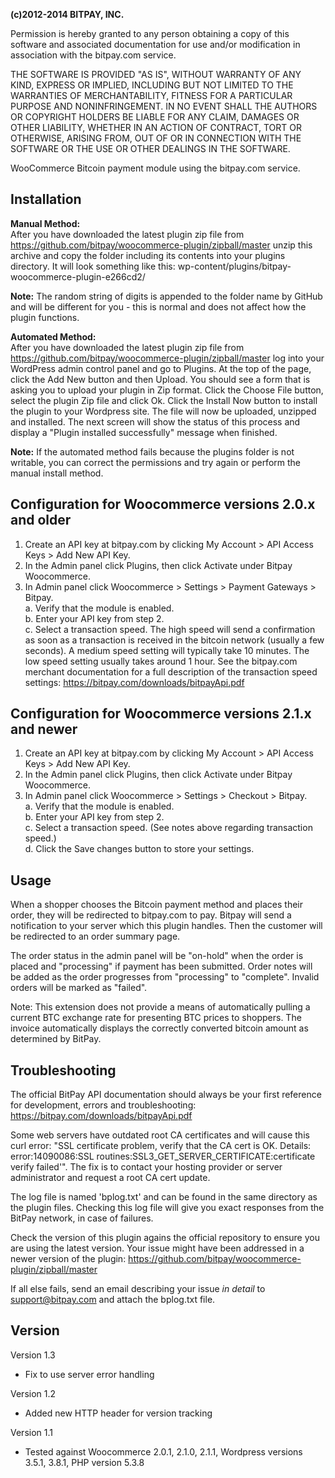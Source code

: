 <strong>(c)2012-2014 BITPAY, INC.</strong>

Permission is hereby granted to any person obtaining a copy of this software and associated documentation for use and/or modification in association with the bitpay.com service.

THE SOFTWARE IS PROVIDED "AS IS", WITHOUT WARRANTY OF ANY KIND, EXPRESS OR IMPLIED, INCLUDING BUT NOT LIMITED TO THE WARRANTIES OF MERCHANTABILITY, FITNESS FOR A PARTICULAR PURPOSE AND NONINFRINGEMENT. IN NO EVENT SHALL THE AUTHORS OR COPYRIGHT HOLDERS BE LIABLE FOR ANY CLAIM, DAMAGES OR OTHER LIABILITY, WHETHER IN AN ACTION OF CONTRACT, TORT OR OTHERWISE, ARISING FROM, OUT OF OR IN CONNECTION WITH THE SOFTWARE OR THE USE OR OTHER DEALINGS IN THE SOFTWARE.

WooCommerce Bitcoin payment module using the bitpay.com service.


Installation
------------
<strong>Manual Method:</strong><br />
After you have downloaded the latest plugin zip file from https://github.com/bitpay/woocommerce-plugin/zipball/master unzip this archive and copy the folder including its contents into your plugins directory.  It will look something like this: wp-content/plugins/bitpay-woocommerce-plugin-e266cd2/

<strong>Note:</strong> The random string of digits is appended to the folder name by GitHub and will be different for you - this is normal and does not affect how the plugin functions.

<strong>Automated Method:</strong><br />
After you have downloaded the latest plugin zip file from https://github.com/bitpay/woocommerce-plugin/zipball/master log into your WordPress admin control panel and go to Plugins.  At the top of the page, click the Add New button and then Upload.  You should see a form that is asking you to upload your plugin in Zip format.  Click the Choose File button, select the plugin Zip file and click Ok.  Click the Install Now button to install the plugin to your Wordpress site.  The file will now be uploaded, unzipped and installed.  The next screen will show the status of this process and display a "Plugin installed successfully" message when finished.

<strong>Note:</strong> If the automated method fails because the plugins folder is not writable, you can correct the permissions and try again or perform the manual install method.


Configuration for Woocommerce versions 2.0.x and older
-------------
1. Create an API key at bitpay.com by clicking My Account > API Access Keys > Add New API Key.
2. In the Admin panel click Plugins, then click Activate under Bitpay Woocommerce.
3. In Admin panel click Woocommerce > Settings > Payment Gateways > Bitpay.<br />
a. Verify that the module is enabled.<br />
b. Enter your API key from step 2.<br />
c. Select a transaction speed.  The high speed will send a confirmation as soon as a transaction is received in the bitcoin network (usually a few seconds).  A medium speed setting will typically take 10 minutes.  The low speed setting usually takes around 1 hour.  See the bitpay.com merchant documentation for a full description of the transaction speed settings: https://bitpay.com/downloads/bitpayApi.pdf


Configuration for Woocommerce versions 2.1.x and newer
-------------
1. Create an API key at bitpay.com by clicking My Account > API Access Keys > Add New API Key.
2. In the Admin panel click Plugins, then click Activate under Bitpay Woocommerce.
3. In Admin panel click Woocommerce > Settings > Checkout > Bitpay.<br />
a. Verify that the module is enabled.<br />
b. Enter your API key from step 2.<br />
c. Select a transaction speed. (See notes above regarding transaction speed.)<br />
d. Click the Save changes button to store your settings.


Usage
-----
When a shopper chooses the Bitcoin payment method and places their order, they will be redirected to bitpay.com to pay.  Bitpay will send a notification to your server which this plugin handles.  Then the customer will be redirected to an order summary page.  

The order status in the admin panel will be "on-hold" when the order is placed and "processing" if payment has been submitted. Order notes will be added as the order progresses from "processing" to "complete". Invalid orders will be marked as "failed".

Note: This extension does not provide a means of automatically pulling a current BTC exchange rate for presenting BTC prices to shoppers. The invoice automatically displays the correctly converted bitcoin amount as determined by BitPay.


Troubleshooting
----------------
The official BitPay API documentation should always be your first reference for development, errors and troubleshooting:
https://bitpay.com/downloads/bitpayApi.pdf

Some web servers have outdated root CA certificates and will cause this curl error: "SSL certificate problem, verify that the CA cert is OK. Details: error:14090086:SSL routines:SSL3_GET_SERVER_CERTIFICATE:certificate verify failed'".  The fix is to contact your hosting provider or server administrator and request a root CA cert update.

The log file is named 'bplog.txt' and can be found in the same directory as the plugin files.  Checking this log file will give you exact responses from the BitPay network, in case of failures.

Check the version of this plugin agains the official repository to ensure you are using the latest version. Your issue might have been addressed in a newer version of the plugin: https://github.com/bitpay/woocommerce-plugin/zipball/master

If all else fails, send an email describing your issue *in detail* to support@bitpay.com and attach the bplog.txt file.


Version
-------
Version 1.3
  - Fix to use server error handling

Version 1.2
  - Added new HTTP header for version tracking

Version 1.1
  - Tested against Woocommerce 2.0.1, 2.1.0, 2.1.1, Wordpress versions 3.5.1, 3.8.1, PHP version 5.3.8
